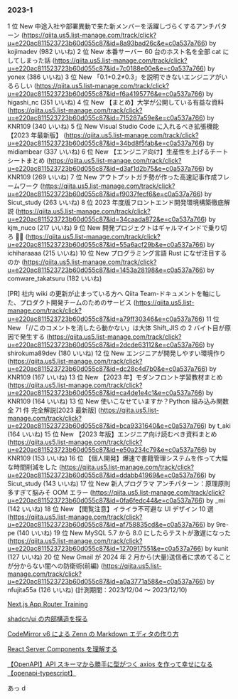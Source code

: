 ### 2023-1

1 位 New 中途入社や部署異動で来た新メンバーを活躍しづらくするアンチパターン (https://qiita.us5.list-manage.com/track/click?u=e220ac811523723b60d055c87&id=8a93bad26c&e=c0a537a766) by kojimadev (982 いいね)
2 位 New 本番サーバー 60 台のホスト名を全部 cat にしてしまった話 (https://qiita.us5.list-manage.com/track/click?u=e220ac811523723b60d055c87&id=7c0188e00e&e=c0a537a766) by yonex (386 いいね)
3 位 New 「0.1+0.2≠0.3」を説明できないエンジニアがいるらしい (https://qiita.us5.list-manage.com/track/click?u=e220ac811523723b60d055c87&id=f6a4195776&e=c0a537a766) by higashi_nc (351 いいね)
4 位 New 【まとめ】大学が公開している有益な資料 (https://qiita.us5.list-manage.com/track/click?u=e220ac811523723b60d055c87&id=715287a59e&e=c0a537a766) by KNR109 (340 いいね)
5 位 New Visual Studio Code に入れるべき拡張機能【2023 年最新版】 (https://qiita.us5.list-manage.com/track/click?u=e220ac811523723b60d055c87&id=34bd8f5fab&e=c0a537a766) by midiambear (337 いいね)
6 位 New 【エンジニア向け】生産性を上げるチートシートまとめ (https://qiita.us5.list-manage.com/track/click?u=e220ac811523723b60d055c87&id=d3af1d2b75&e=c0a537a766) by KNR109 (269 いいね)
7 位 New アウトプットガチ勢が作った高速記事作成フレームワーク (https://qiita.us5.list-manage.com/track/click?u=e220ac811523723b60d055c87&id=f9037fecf6&e=c0a537a766) by Sicut_study (263 いいね)
8 位 2023 年度版フロントエンド開発環境構築徹底解説 (https://qiita.us5.list-manage.com/track/click?u=e220ac811523723b60d055c87&id=34caada872&e=c0a537a766) by kjm_nuco (217 いいね)
9 位 New 開発プロジェクトはギャルマインドで乗り切ろ 🤟💫 (https://qiita.us5.list-manage.com/track/click?u=e220ac811523723b60d055c87&id=55a6acf29b&e=c0a537a766) by ichiharaaaa (215 いいね)
10 位 New プログラミング言語 Rust になぜ注目するのか (https://qiita.us5.list-manage.com/track/click?u=e220ac811523723b60d055c87&id=1453a28198&e=c0a537a766) by comware_takatsuru (182 いいね)

[PR] 社内 wiki の更新が止まっている方へ Qiita Team-ドキュメントを軸にした、プロダクト開発チームのためのサービス (https://qiita.us5.list-manage.com/track/click?u=e220ac811523723b60d055c87&id=a79ff30346&e=c0a537a766)
11 位 New 「//このコメントを消したら動かない」は大体 Shift_JIS の 2 バイト目が原因で発生する (https://qiita.us5.list-manage.com/track/click?u=e220ac811523723b60d055c87&id=2dcde63112&e=c0a537a766) by shirokuma89dev (180 いいね)
12 位 New エンジニアが開発しやすい環境作り (https://qiita.us5.list-manage.com/track/click?u=e220ac811523723b60d055c87&id=dc28c4d7b0&e=c0a537a766) by KNR109 (167 いいね)
13 位 New 【2023 年】モダンフロント学習教材まとめ (https://qiita.us5.list-manage.com/track/click?u=e220ac811523723b60d055c87&id=ca4de1e4c1&e=c0a537a766) by KNR109 (164 いいね)
13 位 New 使いこなせていますか？Python 組み込み関数全 71 件 完全解説[2023 最新版] (https://qiita.us5.list-manage.com/track/click?u=e220ac811523723b60d055c87&id=bca9331640&e=c0a537a766) by t_aki (164 いいね)
15 位 New 【2023 年版】エンジニア向け読むべき資料まとめ (https://qiita.us5.list-manage.com/track/click?u=e220ac811523723b60d055c87&id=e50a234c79&e=c0a537a766) by KNR109 (153 いいね)
16 位 【個人開発】爆速で書籍管理システムを作って大幅な時間削減をした (https://qiita.us5.list-manage.com/track/click?u=e220ac811523723b60d055c87&id=ddabb41969&e=c0a537a766) by Sicut_study (143 いいね)
17 位 New 新人プログラマ アンチパターン：原理原則多すぎて脳みそ OOM エラー (https://qiita.us5.list-manage.com/track/click?u=e220ac811523723b60d055c87&id=0fa6fedc44&e=c0a537a766) by \_mi (142 いいね)
18 位 New 【閲覧注意】イライラ不可避な UI デザイン 10 選 (https://qiita.us5.list-manage.com/track/click?u=e220ac811523723b60d055c87&id=af758835cd&e=c0a537a766) by 9re-pe (140 いいね)
19 位 New MySQL 5.7 から 8.0 にしたらテストが激遅になった (https://qiita.us5.list-manage.com/track/click?u=e220ac811523723b60d055c87&id=1270917551&e=c0a537a766) by kunit (127 いいね)
20 位 New Gmail が 2024 年 2 月から(大量)送信者に求めてることが分からない闇への防衛術(前編) (https://qiita.us5.list-manage.com/track/click?u=e220ac811523723b60d055c87&id=a0a3771a58&e=c0a537a766) by nfujita55a (126 いいね)
(計測期間：2023/12/04 〜 2023/12/10)

[Next.js App Router Training](https://nextjs-app-router-training.vercel.app)

[shadcn/ui の内部構造を探る](https://zenn.dev/morinokami/articles/anatomy-of-shadcn-ui)

[CodeMirror v6 による Zenn の Markdown エディタの作り方](https://zenn.dev/team_zenn/articles/zenn-markdown-editor-by-cm6)

[React Server Components を理解する](https://postd.cc/server-components/)

[【OpenAPI】API スキーマから勝手に型がつく axios を作って幸せになる【openapi-typescript】](https://zenn.dev/sum0/articles/8e903ed05ba681)

[]()
あっ d

[]()
[]()
[]()
[]()
[]()
[]()
[]()
[]()
[]()
[]()
[]()
[]()
[]()
[]()
[]()
[]()
[]()
[]()
[]()
[]()
[]()
[]()
[]()
[]()
[]()
[]()
[]()
[]()
[]()
[]()
[]()
[]()
[]()
[]()
[]()
[]()
[]()
[]()
[]()
[]()
[]()
